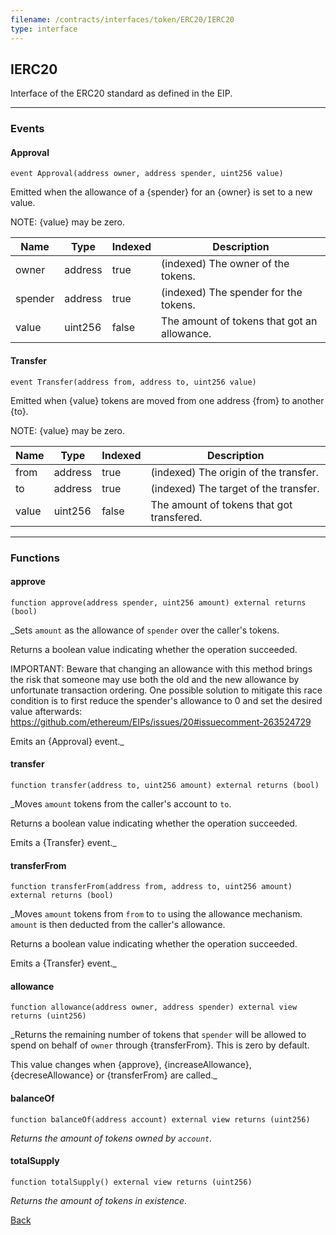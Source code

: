 ```yaml
---
filename: /contracts/interfaces/token/ERC20/IERC20
type: interface
---
```


## IERC20

Interface of the ERC20 standard as defined in the EIP.

***

### Events

#### Approval

```solidity
event Approval(address owner, address spender, uint256 value)
```

Emitted when the allowance of a {spender} for an {owner} is set to a new value.

NOTE: {value} may be zero.

| Name | Type | Indexed | Description |
| ---- | ---- | ------- | ----------- |
| owner | address | true | (indexed) The owner of the tokens. |
| spender | address | true | (indexed) The spender for the tokens. |
| value | uint256 | false | The amount of tokens that got an allowance. |

#### Transfer

```solidity
event Transfer(address from, address to, uint256 value)
```

Emitted when {value} tokens are moved from one address {from} to another {to}.

NOTE: {value} may be zero.

| Name | Type | Indexed | Description |
| ---- | ---- | ------- | ----------- |
| from | address | true | (indexed) The origin of the transfer. |
| to | address | true | (indexed) The target of the transfer. |
| value | uint256 | false | The amount of tokens that got transfered. |

***

### Functions

#### approve

```solidity
function approve(address spender, uint256 amount) external returns (bool)
```

_Sets `amount` as the allowance of `spender` over the caller's tokens.

Returns a boolean value indicating whether the operation succeeded.

IMPORTANT: Beware that changing an allowance with this method brings the risk
that someone may use both the old and the new allowance by unfortunate
transaction ordering. One possible solution to mitigate this race
condition is to first reduce the spender's allowance to 0 and set the
desired value afterwards:
https://github.com/ethereum/EIPs/issues/20#issuecomment-263524729

Emits an {Approval} event._

#### transfer

```solidity
function transfer(address to, uint256 amount) external returns (bool)
```

_Moves `amount` tokens from the caller's account to `to`.

Returns a boolean value indicating whether the operation succeeded.

Emits a {Transfer} event._

#### transferFrom

```solidity
function transferFrom(address from, address to, uint256 amount) external returns (bool)
```

_Moves `amount` tokens from `from` to `to` using the allowance mechanism.
`amount` is then deducted from the caller's allowance.

Returns a boolean value indicating whether the operation succeeded.

Emits a {Transfer} event._

#### allowance

```solidity
function allowance(address owner, address spender) external view returns (uint256)
```

_Returns the remaining number of tokens that `spender` will be allowed to spend on behalf of `owner` through {transferFrom}.
This is zero by default.

This value changes when {approve}, {increaseAllowance}, {decreseAllowance} or {transferFrom} are called._

#### balanceOf

```solidity
function balanceOf(address account) external view returns (uint256)
```

_Returns the amount of tokens owned by `account`._

#### totalSupply

```solidity
function totalSupply() external view returns (uint256)
```

_Returns the amount of tokens in existence._

[Back](/index)